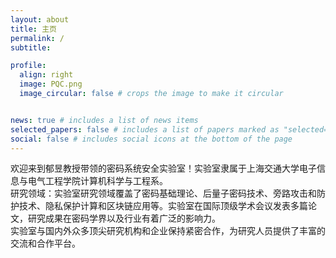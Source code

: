 ```yaml
---
layout: about
title: 主页
permalink: /
subtitle: 

profile:
  align: right
  image: PQC.png
  image_circular: false # crops the image to make it circular


news: true # includes a list of news items
selected_papers: false # includes a list of papers marked as "selected={true}"
social: false # includes social icons at the bottom of the page
---
```


欢迎来到郁昱教授带领的密码系统安全实验室！实验室隶属于上海交通大学电子信息与电气工程学院计算机科学与工程系。  
<span class="font-weight-bold">研究领域：</span>实验室研究领域覆盖了密码基础理论、后量子密码技术、旁路攻击和防护技术、隐私保护计算和区块链应用等。实验室在国际顶级学术会议发表多篇论文，研究成果在密码学界以及行业有着广泛的影响力。  
实验室与国内外众多顶尖研究机构和企业保持紧密合作，为研究人员提供了丰富的交流和合作平台。  
